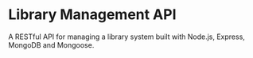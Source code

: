 # Library Management API

A RESTful API for managing a library system built with Node.js, Express, MongoDB and Mongoose.
